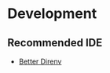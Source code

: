 
# Development

## Recommended IDE

- [Better Direnv](https://plugins.jetbrains.com/plugin/19275-better-direnv)
